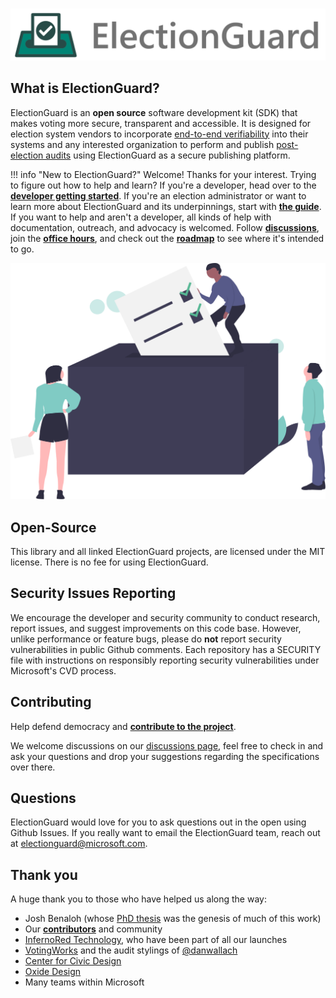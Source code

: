 #

![Microsoft Defending Democracy Program: ElectionGuard](images/electionguard-banner.svg)

## What is ElectionGuard?

ElectionGuard is an **open source** software development kit (SDK) that makes voting more secure, transparent and accessible. It is designed for election system vendors to incorporate [end-to-end verifiability](Glossary/#end-to-end-verifiable-elections) into their systems and any interested organization to perform and publish [post-election audits](Glossary/#post-election-audit) using ElectionGuard as a secure publishing platform.

!!! info "New to ElectionGuard?"
    Welcome! Thanks for your interest. Trying to figure out how to help and learn? If you're a developer, head over to the [**developer getting started**](develop/Getting_Started.md). If you're an election administrator or want to learn more about ElectionGuard and its underpinnings, start with [**the guide**](basics/0_Configure_Election.md). If you want to help and aren't a developer, all kinds of help with documentation, outreach, and advocacy is welcomed. Follow [**discussions**](https://github.com/microsoft/electionguard/discussions), join the [**office hours**](https://github.com/microsoft/electionguard/discussions/61), and check out the [**roadmap**](overview/Roadmap.md) to see where it's intended to go.

![Voting](images/undraw/voting.svg)

## Open-Source

This library and all linked ElectionGuard projects, are licensed under the MIT license. There is no fee for using ElectionGuard.

## Security Issues Reporting

We encourage the developer and security community to conduct research, report issues, and suggest improvements on this code base. However, unlike performance or feature bugs, please do **not** report security vulnerabilities in public Github comments. Each repository has a SECURITY file with instructions on responsibly reporting security vulnerabilities under Microsoft's CVD process.

## Contributing

Help defend democracy and **[contribute to the project](contribute/index.md)**.

We welcome discussions on our [discussions page](https://github.com/microsoft/electionguard/discussions), feel free to check in and ask your questions and drop your suggestions regarding the specifications over there.

## Questions

ElectionGuard would love for you to ask questions out in the open using Github Issues. If you really want to email the ElectionGuard team, reach out at [electionguard@microsoft.com](mailto:electionguard@microsoft.com).

## Thank you

A huge thank you to those who have helped us along the way:

- Josh Benaloh (whose [PhD thesis](https://www.microsoft.com/en-us/research/publication/verifiable-secret-ballot-elections/) was the genesis of much of this work)
- Our [**contributors**](contribute/index.md) and community
- [InfernoRed Technology](https://infernored.com/), who have been part of all our launches
- [VotingWorks](https://voting.works/) and the audit stylings of [@danwallach](https://github.com/danwallach)
- [Center for Civic Design](https://civicdesign.org/)
- [Oxide Design](https://oxidedesign.com/)
- Many teams within Microsoft
